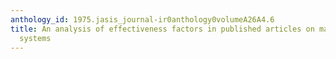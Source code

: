 ```yaml
---
anthology_id: 1975.jasis_journal-ir0anthology0volumeA26A4.6
title: An analysis of effectiveness factors in published articles on management information
  systems
---
```


